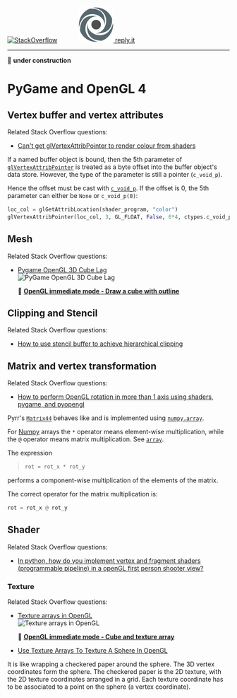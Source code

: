 [![StackOverflow](https://stackexchange.com/users/flair/7322082.png)](https://stackoverflow.com/users/5577765/rabbid76?tab=profile) &nbsp;&nbsp;&nbsp;&nbsp;&nbsp;&nbsp;&nbsp;&nbsp;&nbsp;&nbsp; [![reply.it](../../../resource/logo/Repl_it_logo_80.png) reply.it](https://repl.it/repls/folder/PyGame%20Examples)

---

:construction: **under construction**

# PyGame and OpenGL 4

## Vertex buffer and vertex attributes

Related Stack Overflow questions:

- [Can't get glVertexAttribPointer to render colour from shaders](https://stackoverflow.com/questions/59898858/cant-get-glvertexattribpointer-to-render-colour-from-shaders/59899044#59899044)  

If a named buffer object is bound, then the 5th parameter of [`glVertexAttribPointer`](http://pyopengl.sourceforge.net/documentation/manual-3.0/glVertexAttribPointer.html) is treated as a byte offset into the buffer object's data store. However, the type of the parameter is still a pointer (`c_void_p`).  

Hence the offset must be cast with [`c_void_p`](https://docs.python.org/3/library/ctypes.html). If the offset is 0, the 5th parameter can either be `None` or `c_void_p(0)`:

```py
loc_col = glGetAttribLocation(shader_program, "color")
glVertexAttribPointer(loc_col, 3, GL_FLOAT, False, 6*4, ctypes.c_void_p(3*4))
```

## Mesh

Related Stack Overflow questions:

- [Pygame OpenGL 3D Cube Lag](https://stackoverflow.com/questions/50312760/pygame-opengl-3d-cube-lag/50314047#50314047)  
  ![PyGame OpenGL 3D Cube Lag](https://i.stack.imgur.com/Go9Ym.gif)

  :scroll: **[OpenGL immediate mode - Draw a cube with outline](../../../examples/pygame_opengl/immediate_mode/pygame_opengl_mesh_cube_outline.py)**

## Clipping and Stencil

Related Stack Overflow questions:

- [How to use stencil buffer to achieve hierarchical clipping](https://stackoverflow.com/questions/56636337/how-to-use-stencil-buffer-to-achieve-hierarchical-clipping/56637285#5663728)  

## Matrix and vertex transformation

Related Stack Overflow questions:

- [How to perform OpenGL rotation in more than 1 axis using shaders, pygame, and pyopengl](https://stackoverflow.com/questions/58075996/how-to-perform-opengl-rotation-in-more-than-1-axis-using-shaders-pygame-and-py/58076894#58076894)

Pyrr's [`Matrix44`](https://pyrr.readthedocs.io/en/latest/api_matrix.html#module-pyrr.matrix44) behaves like and is implemented using [`numpy.array`](https://docs.scipy.org/doc/numpy/reference/generated/numpy.array.html).

For [Numpy](https://numpy.org) arrays the `*` operator means element-wise multiplication, while the `@` operator means matrix multiplication.
See [`array`](https://numpy.org/devdocs/user/numpy-for-matlab-users.html).

The expression

>```py
>rot = rot_x * rot_y
>```

performs a component-wise multiplication of the elements of the matrix.

The correct operator for the matrix multiplication is:

```py
rot = rot_x @ rot_y
```

## Shader

Related Stack Overflow questions:

- [In python, how do you implement vertex and fragment shaders (programmable pipeline) in a openGL first person shooter view?](https://stackoverflow.com/questions/59896103/vertex-fragment-shaders-for-a-opengl-firsrt-person-shooter-view/59898241#59898241)  

### Texture

Related Stack Overflow questions:

- [Texture arrays in OpenGL](https://stackoverflow.com/questions/64122446/texture-arrays-in-opengl/64124199#64124199)  
  ![Texture arrays in OpenGL](https://i.stack.imgur.com/zlH2Z.gif)

  :scroll: **[OpenGL immediate mode - Cube and texture array](../../../examples/pygame_opengl/immediate_mode/pygame_opengl_mesh_cube_texture_array.py)**

- [Use Texture Arrays To Texture A Sphere In OpenGL](https://stackoverflow.com/questions/64209236/use-texture-arrays-to-texture-a-sphere-in-opengl?noredirect=1#comment113552166_64209236)

It is like wrapping a checkered paper around the sphere. The 3D vertex coordinates form the sphere. The checkered paper is the 2D texture, with the 2D texture coordinates arranged in a grid. Each texture coordinate has to be associated to a point on the sphere (a vertex coordinate).
